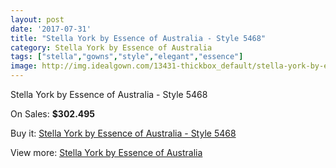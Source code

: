 ```yaml
---
layout: post
date: '2017-07-31'
title: "Stella York by Essence of Australia - Style 5468"
category: Stella York by Essence of Australia
tags: ["stella","gowns","style","elegant","essence"]
image: http://img.idealgown.com/13431-thickbox_default/stella-york-by-essence-of-australia-style-5468.jpg
---
```

Stella York by Essence of Australia - Style 5468

On Sales: **$302.495**
<a href="https://www.idealgown.com/en/stella-york-by-essence-of-australia/5399-stella-york-by-essence-of-australia-style-5468.html"><amp-img layout="responsive" width="600" height="600" src="//img.idealgown.com/13431-thickbox_default/stella-york-by-essence-of-australia-style-5468.jpg" alt="Stella York by Essence of Australia - Style 5468 0" /></a>
<a href="https://www.idealgown.com/en/stella-york-by-essence-of-australia/5399-stella-york-by-essence-of-australia-style-5468.html"><amp-img layout="responsive" width="600" height="600" src="//img.idealgown.com/13433-thickbox_default/stella-york-by-essence-of-australia-style-5468.jpg" alt="Stella York by Essence of Australia - Style 5468 1" /></a>
<a href="https://www.idealgown.com/en/stella-york-by-essence-of-australia/5399-stella-york-by-essence-of-australia-style-5468.html"><amp-img layout="responsive" width="600" height="600" src="//img.idealgown.com/13432-thickbox_default/stella-york-by-essence-of-australia-style-5468.jpg" alt="Stella York by Essence of Australia - Style 5468 2" /></a>

Buy it: [Stella York by Essence of Australia - Style 5468](https://www.idealgown.com/en/stella-york-by-essence-of-australia/5399-stella-york-by-essence-of-australia-style-5468.html "Stella York by Essence of Australia - Style 5468")

View more: [Stella York by Essence of Australia](https://www.idealgown.com/en/79-stella-york-by-essence-of-australia "Stella York by Essence of Australia")